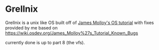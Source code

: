# Grellnix

Grellnix is a unix like OS built off of <a href="http://www.jamesmolloy.co.uk/tutorial_html/">James Molloy's OS tutorial</a> with fixes provided by me based on https://wiki.osdev.org/James_Molloy%27s_Tutorial_Known_Bugs

currently done is up to part 8 (the vfs).
